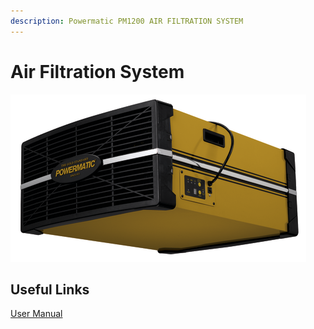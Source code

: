 ```yaml
---
description: Powermatic PM1200 AIR FILTRATION SYSTEM
---
```


# Air Filtration System

![](../.gitbook/assets/image%20%286%29.png)

## Useful Links

[User Manual](https://drive.google.com/open?id=1hFkLjLUlxyE5kZYSFNQ1Cpzk5_mmMUHC)



